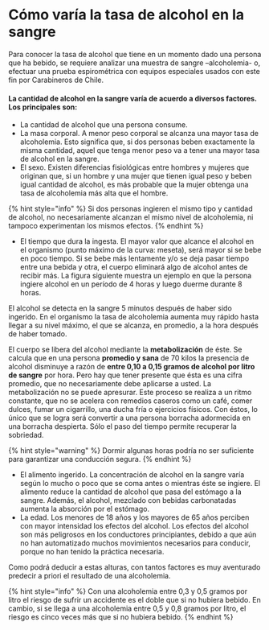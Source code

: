 # Cómo varía la tasa de alcohol en la sangre

Para conocer la tasa de alcohol que tiene en un momento dado una persona que ha bebido, se requiere analizar una muestra de sangre –alcoholemia- o, efectuar una prueba espirométrica con equipos especiales usados con este fin por Carabineros de Chile.

#### La cantidad de alcohol en la sangre varía de acuerdo a diversos factores. Los principales son:

* La cantidad de alcohol que una persona consume.
* La masa corporal. A menor peso corporal se alcanza una mayor tasa de alcoholemia. Esto significa que, si dos personas beben exactamente la misma cantidad, aquel que tenga menor peso va a tener una mayor tasa de alcohol en la sangre.
* El sexo. Existen diferencias fisiológicas entre hombres y mujeres que originan que, si un hombre y una mujer que tienen igual peso y beben igual cantidad de alcohol, es más probable que la mujer obtenga una tasa de alcoholemia más alta que el hombre.

{% hint style="info" %}
Si dos personas ingieren el mismo tipo y cantidad de alcohol, no necesariamente alcanzan el mismo nivel de alcoholemia, ni tampoco experimentan los mismos efectos.
{% endhint %}

* El tiempo que dura la ingesta. El mayor valor que alcance el alcohol en el organismo \(punto máximo de la curva: meseta\), será mayor si se bebe en poco tiempo. Si se bebe más lentamente y/o se deja pasar tiempo entre una bebida y otra, el cuerpo eliminará algo de alcohol antes de recibir más. La figura siguiente muestra un ejemplo en que la persona ingiere alcohol en un período de 4 horas y luego duerme durante 8 horas.

El alcohol se detecta en la sangre 5 minutos después de haber sido ingerido. En el organismo la tasa de alcoholemia aumenta muy rápido hasta llegar a su nivel máximo, el que se alcanza, en promedio, a la hora después de haber tomado.

El cuerpo se libera del alcohol mediante la **metabolización** de éste. Se calcula que en una persona **promedio y sana** de 70 kilos la presencia de alcohol disminuye a razón de **entre 0,10 a 0,15 gramos de alcohol por litro de sangre** por hora. Pero hay que tener presente que ésta es una cifra promedio, que no necesariamente debe aplicarse a usted. La metabolización no se puede apresurar. Este proceso se realiza a un ritmo constante, que no se acelera con remedios caseros como un café, comer dulces, fumar un cigarrillo, una ducha fría o ejercicios físicos. Con éstos, lo único que se logra será convertir a una persona borracha adormecida en una borracha despierta. Sólo el paso del tiempo permite recuperar la sobriedad.

{% hint style="warning" %}
Dormir algunas horas podría no ser suficiente para garantizar una conducción segura.
{% endhint %}

* El alimento ingerido. La concentración de alcohol en la sangre varía según lo mucho o poco que se coma antes o mientras éste se ingiere. El alimento reduce la cantidad de alcohol que pasa del estómago a la sangre. Además, el alcohol, mezclado con bebidas carbonatadas aumenta la absorción por el estómago.
* La edad. Los menores de 18 años y los mayores de 65 años perciben con mayor intensidad los efectos del alcohol. Los efectos del alcohol son más peligrosos en los conductores principiantes, debido a que aún no han automatizado muchos movimientos necesarios para conducir, porque no han tenido la práctica necesaria.

Como podrá deducir a estas alturas, con tantos factores es muy aventurado predecir a priori el resultado de una alcoholemia.

{% hint style="info" %}
Con una alcoholemia entre 0,3 y 0,5 gramos por litro el riesgo de sufrir un accidente es el doble que si no hubiera bebido. En cambio, si se llega a una alcoholemia entre 0,5 y 0,8 gramos por litro, el riesgo es cinco veces más que si no hubiera bebido.
{% endhint %}

